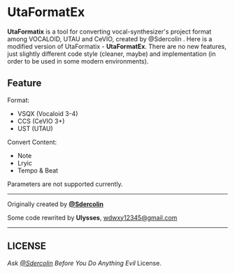 # UtaFormatEx

**UtaFormatix** is a tool for converting vocal-synthesizer's project format among VOCALOID, UTAU and CeVIO, created by @Sdercolin . Here is a modified version of UtaFormatix - **UtaFormatEx**. There are no new features, just slightly different code style (cleaner, maybe) and implementation (in order to be used in some modern environments).

## Feature
Format:

* VSQX (Vocaloid 3-4)
* CCS (CeVIO 3+)
* UST (UTAU)

Convert Content:

* Note
* Lryic
* Tempo & Beat

Parameters are not supported currently.

---
Originally created by **[@Sdercolin](http://sdercolin.com/akatsuki/utaformatix/)**

Some code rewrited by **Ulysses**, wdwxy12345@gmail.com

---

## LICENSE

*Ask [@Sdercolin](http://sdercolin.com/) Before You Do Anything Evil* License.


